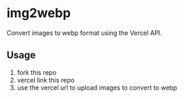 # img2webp
Convert images to webp format using the Vercel API.

## Usage
1. fork this repo
2. vercel link this repo
3. use the vercel url to upload images to convert to webp

